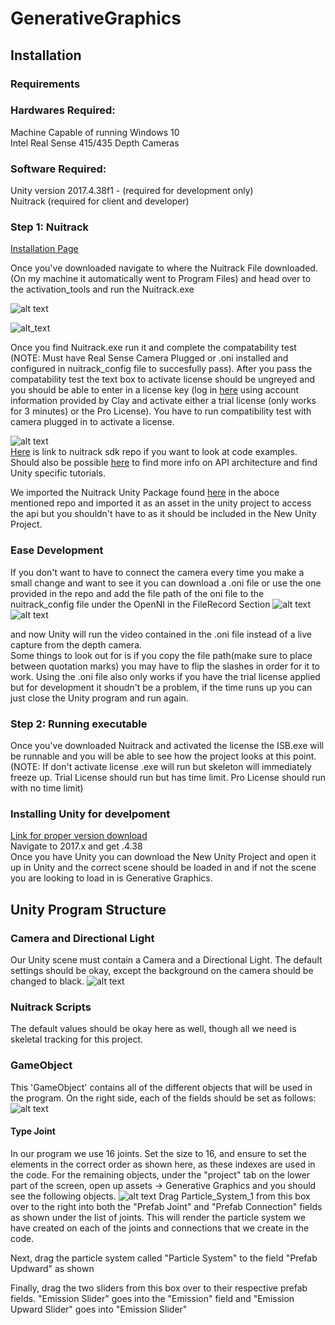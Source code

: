 # GenerativeGraphics

## Installation
### Requirements
### Hardwares Required:
Machine Capable of running Windows 10  
Intel Real Sense 415/435 Depth Cameras 
### Software Required:
Unity version 2017.4.38f1 - (required for development only)  
Nuitrack (required for client and developer)
### Step 1: Nuitrack
  [Installation Page](http://download.3divi.com/Nuitrack/doc/Installation_page.html)  
    
  Once you've downloaded navigate to where the Nuitrack File downloaded. (On my machine it automatically went to Program Files) and head over to the activation_tools and run the Nuitrack.exe  
  
  ![alt text](https://github.com/sumara523/GenerativeGraphics/blob/master/images/NuitrackExe.PNG)<br />
  
  ![alt_text](https://github.com/sumara523/GenerativeGraphics/blob/master/images/ActivationTool.PNG)<br /> 
    
   Once you find Nuitrack.exe run it and complete the compatability test (NOTE: Must have Real Sense Camera Plugged or .oni installed and configured in nuitrack_config file to succesfully pass). After you pass the compatability test the text box to activate license should be ungreyed and you should be able to enter in a license key (log in [here](https://cognitive.3divi.com/app/nuitrack/login/) using account information provided by Clay and activate either a trial license (only works for 3 minutes) or the Pro License). You have to run compatibility test with camera plugged in to activate a license.<br />   
     
 ![alt text](https://github.com/sumara523/GenerativeGraphics/blob/master/images/NuitrackLogin.PNG)
 <br /> 
 [Here](https://github.com/3DiVi/nuitrack-sdk) is link to nuitrack sdk repo if you want to look at code examples. Should also be possible  [here](http://download.3divi.com/Nuitrack/doc/index.html) to find more info on API architecture and find Unity specific tutorials.  
 
 We imported the Nuitrack Unity Package found [here](https://github.com/3DiVi/nuitrack-sdk/tree/master/Unity3D) in the aboce mentioned repo and imported it as an asset in the unity project to access the api but you shouldn't have to as it should be included in the New Unity Project.  
 
### Ease Development 
If you don't want to have to connect the camera every time you make a small change and want to see it  you can download a .oni file or use the one provided in the repo and add the file path of the oni file to the nuitrack_config file under the OpenNI in the FileRecord Section
![alt text](https://github.com/sumara523/GenerativeGraphics/blob/master/images/ConfigLocation.PNG)
![alt text](https://github.com/sumara523/GenerativeGraphics/blob/master/images/NuitrackConfig.PNG)  

and now Unity will run the video contained in the .oni file instead of a live capture from the depth camera.  
Some things to look out for is if you copy the file path(make sure to place between quotation marks) you may have to flip the slashes in order for it to work. Using the .oni file also only works if you have the trial license applied but for development it shoudn't be a problem, if the time runs up you can just close the Unity program and run again.
### Step 2: Running executable  
Once you've downloaded Nuitrack and activated the license the ISB.exe will be runnable and you will be able to see how the project looks at this point. (NOTE: If don't activate license .exe will run but skeleton will immediately freeze up. Trial License should run but has time limit. Pro License should run with no time limit)
### Installing Unity for develpoment
[Link for proper version download](https://unity3d.com/get-unity/download/archive)   
Navigate to 2017.x and get .4.38  
Once you have Unity you can download the New Unity Project and open it up in Unity and the correct scene should be loaded in and if not the scene you are looking to load in is Generative Graphics.
## Unity Program Structure
### Camera and Directional Light
Our Unity scene must contain a Camera and a Directional Light. The default settings should be okay, except the background on the camera should be changed to black.
![alt text](https://github.com/sumara523/GenerativeGraphics/blob/master/images/camera.png)

### Nuitrack Scripts
The default values should be okay here as well, though all we need is skeletal tracking for this project.

### GameObject
This 'GameObject' contains all of the different objects that will be used in the program. On the right side, each of the fields should be set as follows:
![alt text](https://github.com/sumara523/GenerativeGraphics/blob/bens_readme/images/game_objects.png)
#### Type Joint
In our program we use 16 joints. Set the size to 16, and ensure to set the elements in the correct order as shown here, as these indexes are used in the code.
For the remaining objects, under the "project" tab on the lower part of the screen, open up assets -> Generative Graphics and you should see the following objects.
![alt text](https://github.com/sumara523/GenerativeGraphics/blob/bens_readme/images/assets.png)
Drag Particle_System_1 from this box over to the right into both the "Prefab Joint" and "Prefab Connection" fields as shown under the list of joints. This will render the particle system we have created on each of the joints and connections that we create in the code.

Next, drag the particle system called "Particle System" to the field "Prefab Updward" as shown

Finally, drag the two sliders from this box over to their respective prefab fields. "Emission Slider" goes into the "Emission" field and "Emission Upward Slider" goes into "Emission Slider"

